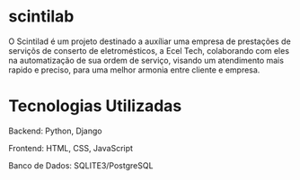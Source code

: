 # scintilab

O Scintilad é um projeto destinado a auxíliar uma empresa de prestações de serviçõs de conserto de eletromésticos, a Ecel Tech, colaborando com eles na automatização de sua ordem de serviço, visando um atendimento mais rapido e preciso, para uma melhor armonia entre cliente e empresa.

# Tecnologias Utilizadas
Backend: Python, Django

Frontend: HTML, CSS, JavaScript

Banco de Dados: SQLITE3/PostgreSQL
